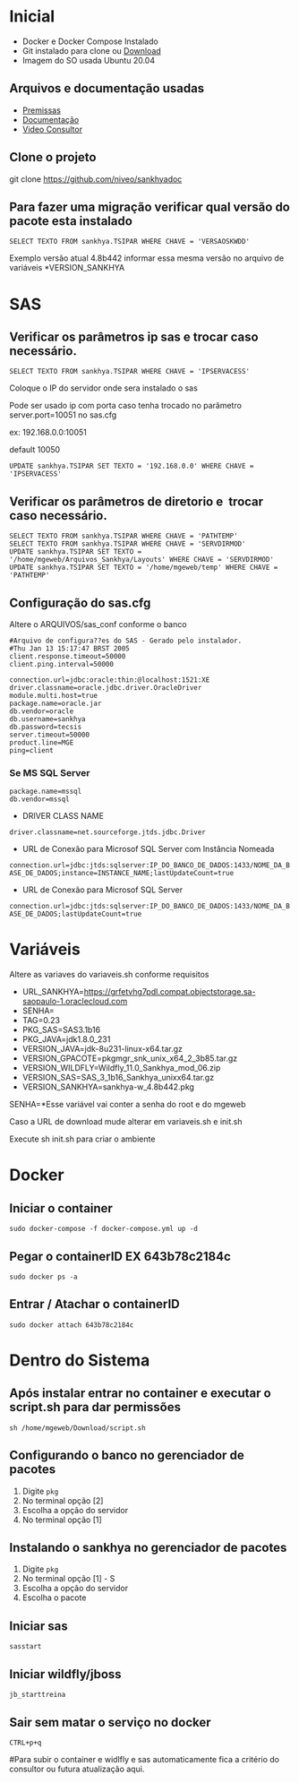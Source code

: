 # Inicial
- Docker e Docker Compose Instalado
- Git instalado para clone ou [Download](https://github.com/niveo/sankhyadoc)
- Imagem do SO usada Ubuntu 20.04

## Arquivos e documentação usadas
- [Premissas](https://ajuda.sankhya.com.br/hc/pt-br/articles/360045373654-Premissas-e-Pr%C3%A9-requisitos-para-implanta%C3%A7%C3%A3o)
- [Documentação](https://ajuda.sankhya.com.br/hc/pt-br/articles/360045547894-Manual-de-Instala%C3%A7%C3%A3o-SankhyaW-em-Ambiente-Linux) 
- [Video Consultor](https://vimeo.com/639201281)

## Clone o projeto
git clone https://github.com/niveo/sankhyadoc

## Para fazer uma migração verificar qual versão do pacote esta instalado
`SELECT TEXTO FROM sankhya.TSIPAR WHERE CHAVE = 'VERSAOSKWDD'`

Exemplo versão atual 4.8b442 informar essa mesma versão no arquivo de variáveis *VERSION_SANKHYA


# SAS

## Verificar os parâmetros ip sas e trocar caso necessário.
```SELECT TEXTO FROM sankhya.TSIPAR WHERE CHAVE = 'IPSERVACESS'```

Coloque o IP do servidor onde sera instalado o sas

Pode ser usado ip com porta caso tenha trocado no parâmetro server.port=10051 no sas.cfg

ex: 192.168.0.0:10051

default 10050

```UPDATE sankhya.TSIPAR SET TEXTO = '192.168.0.0' WHERE CHAVE = 'IPSERVACESS'```

## Verificar os parâmetros de diretorio e  trocar caso necessário.
```
SELECT TEXTO FROM sankhya.TSIPAR WHERE CHAVE = 'PATHTEMP'
SELECT TEXTO FROM sankhya.TSIPAR WHERE CHAVE = 'SERVDIRMOD'
UPDATE sankhya.TSIPAR SET TEXTO = '/home/mgeweb/Arquivos_Sankhya/Layouts' WHERE CHAVE = 'SERVDIRMOD'
UPDATE sankhya.TSIPAR SET TEXTO = '/home/mgeweb/temp' WHERE CHAVE = 'PATHTEMP'
```

## Configuração do sas.cfg
Altere o ARQUIVOS/sas_conf conforme o banco

```
#Arquivo de configura??es do SAS - Gerado pelo instalador.
#Thu Jan 13 15:17:47 BRST 2005
client.response.timeout=50000
client.ping.interval=50000

connection.url=jdbc:oracle:thin:@localhost:1521:XE
driver.classname=oracle.jdbc.driver.OracleDriver
module.multi.host=true
package.name=oracle.jar
db.vendor=oracle
db.username=sankhya
db.password=tecsis
server.timeout=50000
product.line=MGE
ping=client
```

### Se MS SQL Server ###
```
package.name=mssql
db.vendor=mssql
```

- DRIVER CLASS NAME

`driver.classname=net.sourceforge.jtds.jdbc.Driver`

- URL de Conexão para Microsof SQL Server com Instância Nomeada

`connection.url=jdbc:jtds:sqlserver:IP_DO_BANCO_DE_DADOS:1433/NOME_DA_BASE_DE_DADOS;instance=INSTANCE_NAME;lastUpdateCount=true`

- URL de Conexão para Microsof SQL Server

`connection.url=jdbc:jtds:sqlserver:IP_DO_BANCO_DE_DADOS:1433/NOME_DA_BASE_DE_DADOS;lastUpdateCount=true`


# Variáveis 
Altere as variaves do variaveis.sh conforme requisitos
- URL_SANKHYA=https://grfetvhg7pdl.compat.objectstorage.sa-saopaulo-1.oraclecloud.com
- SENHA=
- TAG=0.23
- PKG_SAS=SAS3.1b16
- PKG_JAVA=jdk1.8.0_231
- VERSION_JAVA=jdk-8u231-linux-x64.tar.gz
- VERSION_GPACOTE=pkgmgr_snk_unix_x64_2_3b85.tar.gz
- VERSION_WILDFLY=Wildfly_11.0_Sankhya_mod_06.zip
- VERSION_SAS=SAS_3_1b16_Sankhya_unixx64.tar.gz
- VERSION_SANKHYA=sankhya-w_4.8b442.pkg

SENHA=*Esse variável vai conter a senha do root e do mgeweb

Caso a URL de download mude alterar em variaveis.sh e init.sh

Execute sh init.sh para criar o ambiente


# Docker
## Iniciar o container
```sudo docker-compose -f docker-compose.yml up -d```

## Pegar o containerID EX 643b78c2184c
`sudo docker ps -a`

## Entrar / Atachar o containerID
`sudo docker attach 643b78c2184c`

# Dentro do Sistema

## Após instalar entrar no container e executar o script.sh para dar permissões
`sh /home/mgeweb/Download/script.sh`

## Configurando o banco no gerenciador de pacotes
1. Digite `pkg` 
2. No terminal opção [2] 
3. Escolha a opção do servidor
4. No terminal opção [1] 

## Instalando o sankhya no gerenciador de pacotes
1. Digite `pkg` 
2. No terminal opção [1] - S
3. Escolha a opção do servidor
4. Escolha o pacote

## Iniciar sas
`sasstart`

## Iniciar wildfly/jboss
`jb_starttreina`

## Sair sem matar o serviço no docker
`CTRL+p+q`


#Para subir o container e widlfly e sas automaticamente fica a critério do consultor ou futura atualização aqui.
